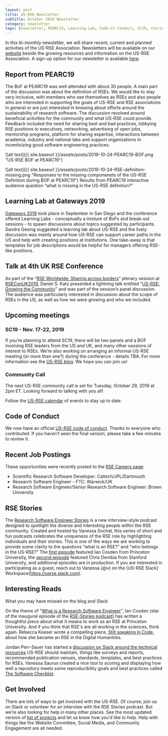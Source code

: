 ```yaml
---
layout: post
title: US-RSE Newsletter
subtitle: October 2019 Newsletter
category: newsletter
tags: [newsletter, PEARC19, Learning-Lab, Code-of-Conduct, SC19, stories]
---
```



In this bi-monthly newsletter, we will share recent, current and
planned activities of the US-RSE Association. Newsletters will be
available on our [website](https://us-rse.org/newsletters/) beside the
growing resources and information on the US-RSE Association. A sign-up
option for our newsletter is available
[here](https://us-rse.org/join/).


## Report from PEARC19 

The BoF at PEARC19 was well attended with about 30
people. A main part of the discussion was about the definition of
RSEs. We would like to stay very inclusive, with members who see
themselves as RSEs and also people who are interested in supporting
the goals of US-RSE and RSE associations in general or are just
interested in knowing about efforts around the sustainability of
research software. The discussion revolved around beneficial
activities for the community and what US-RSE could provide. Feedback
included the need for sharing best and bad practices, lobbying RSE
positions to executives, networking, advertising of open jobs,
mentorship programs, platform for sharing expertise, interactions
between academia, industry and national labs and support organizations
in incentivizing good software engineering practices.


![alt text]({{ site.baseurl }}/assets/posts/2019-10-24-PEARC19-BOF.png "US-RSE BOF at PEARC19")

![alt text]({{ site.baseurl
 }}/assets/posts/2019-10-24-RSE-definition-missing.png "Responses to
 the missing componenets of the US-RSE Definition during BOF at
 PEARC19")
Results from PEARC19 interactive audience question “what is missing in the US-RSE definition?”


## Learning Lab at Gateways 2019

[Gateways 2019](https://sciencenode.org/event/Gateways%202019.php) took
place in September in San Diego and the conference offered Learning
Labs - conceptually a mixture of BoFs and break-out sessions - to spawn
discussions about topics suggested by participants. Sandra Gesing
suggested a learning lab about US-RSE and the lively discussion was
mainly around how US-RSE can support career paths in the US and help
with creating positions at institutions. One take-away is that
templates for job descriptions would be helpful for managers offering
RSE-like positions.

## Talk at 4th UK RSE Conference

As part of the “[RSE Worldwide: Sharing across
borders](https://rseconuk2019.sched.com/event/QP6S/rse-worldwide-sharing-across-borders)”
plenary session at [RSEConUK2019](https://rse.ac.uk/conf2019/), Daniel
S. Katz presented a lightning talk entitled “[US-RSE: Growing the
Community](https://static.sched.com/hosted_files/rseconuk2019/6a/US%20RSE%20RSEconUK2019%20Lightning%20Talk.pdf)”
and was part of the session’s panel discussion. The audience was
particularly interested in discussion about the scope of RSEs in the
US, as well as how we were growing and who we included.  

## Upcoming meetings 

### SC19 - Nov. 17-22, 2019 

If you’re planning to attend SC19, there will be two panels and a BOF
involving RSE leaders from the US and UK, and many other sessions of
interest to RSEs.  We’re also working on arranging an informal US-RSE
meeting (or more than one?)  during the conference - details TBA.  For
more information see the [US-RSE
blog](https://us-rse.org/2019-10-04-SC19/).  We hope you can join us!

### Community Call 

The next US-RSE community call is set for Tuesday, October 29, 2019 at
2pm ET. Looking forward to talking with you all!

Follow the [US-RSE
calendar](https://calendar.google.com/calendar/embed?src=kgh79lg13k1d8a2o1s6megfuhc%40group.calendar.google.com&ctz=America%2FNew_York)
of events to stay up to date.

## Code of Conduct

We now have an official [US-RSE code of
conduct](https://us-rse.org/code-of-conduct/). Thanks to everyone who
contributed. If you haven’t seen the final version, please take a few
minutes to review it.

## Recent Job Postings

These opportunities were recently posted to the [RSE Careers page](https://us-rse.org/jobs/):  

 - Scientific Research Software Developer: Caltech/JPL/Dartmouth  
 - Research Software Engineer - FTC: Warwick/UK  
 - Research Software Engineer/Senior Research Software Engineer: Brown University  


## RSE Stories

The [Research Software Engineer
Stories](https://us-rse.org/rse-stories/) is a new interview-style
podcast designed to spotlight the diverse and interesting people
within the RSE community.  Created and hosted by Vanessa Sochat, this
series of short and fun podcasts celebrates the uniqueness of the RSE
role by highlighting individuals and their stories.  This is one of
the ways we are working to provide some clarity to the questions “what
is an RSE?” and “who belongs in the US-RSE?”  The [first
episode](https://us-rse.org/rse-stories/2019/ian-cosden/) featured Ian
Cosden from Princeton University, the [second
episode](https://us-rse.org/rse-stories/2019/chris-dembia/) featured
Chris Dembia from Stanford University, and additional episodes are in
production.  If you are interested in participating as a guest, reach
out to Vanessa (@v) on the [US-RSE Slack]
Workspace(https://usrse.slack.com).

## Interesting Reads 

What you may have missed on the blog and Slack

On the theme of "[What is a Research Software
Engineer](https://cosden.github.io/what-is-an-rse)", Ian Cosden (star
of the inaugural episode of the [RSE-Stories
podcast](https://us-rse.org/rse-stories/)) has written a thoughtful
piece about what it means to work as an RSE at Princeton
University. And if you think that RSE's are all working in the
sciences, think again. Rebecca Koeser wrote a compelling piece, [Still
speaking in
Code](https://us-rse.org/blog/2019/rsk/still-speaking-code/), about
how she became an RSE in the Digital Humanities.

Jordan Perr-Sauer has started a [discussion on Slack around the
technical
resources](https://usrse.slack.com/archives/C8ZB01CGH/p1569519739040000)
US-RSE should maintain, things like surveys and reports, recommended
publication venues, standards, templates, and best practices for
RSEs. Vanessa Saurus created a nice tool to scoring and displaying how
well a repository meets some reproducibility goals and best practices
called [The Software
Checklist](https://us-rse.org/blog/2019/vsoch/software-checklist/).

## Get Involved

There are lots of ways to get involved with the US-RSE. Of course,
join us on Slack or volunteer for an interview with the RSE Stories
podcast. But we’re also looking for help in many other places. See the
most updated version of [list of
projects](https://docs.google.com/document/d/1jjVD0WkeeWZJI6yqSKyMdIjtClzolsxv75RkpLju17I/edit?usp=sharing)
and let us know how you’d like to help. Help with things like the
Website Committee, Social Media, and Community Engagement are all
needed.


